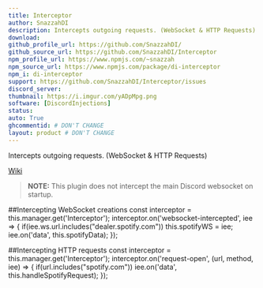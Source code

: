 ```yaml
---
title: Interceptor
author: SnazzahDI
description: Intercepts outgoing requests. (WebSocket & HTTP Requests)
download:
github_profile_url: https://github.com/SnazzahDI/
github_source_url: https://github.com/SnazzahDI/Interceptor
npm_profile_url: https://www.npmjs.com/~snazzah
npm_source_url: https://www.npmjs.com/package/di-interceptor
npm_i: di-interceptor
support: https://github.com/SnazzahDI/Interceptor/issues
discord_server:
thumbnail: https://i.imgur.com/yADpMpg.png
software: [DiscordInjections]
status:
auto: True
ghcommentid: # DON'T CHANGE
layout: product # DON'T CHANGE
---
```

Intercepts outgoing requests. (WebSocket & HTTP Requests)

[Wiki](https://github.com/SnazzahDI/Interceptor/wiki)

>**NOTE:** This plugin does not intercept the main Discord websocket on startup.

##Intercepting WebSocket creations
    const interceptor = this.manager.get('Interceptor');
    interceptor.on('websocket-intercepted', iee => {
    if(iee.ws.url.includes("dealer.spotify.com")) this.spotifyWS = iee;
    iee.on('data', this.spotifyData);
    });

##Intercepting HTTP requests
    const interceptor = this.manager.get('Interceptor');
    interceptor.on('request-open', (url, method, iee) => {
    if(url.includes("spotify.com")) iee.on('data', this.handleSpotifyRequest);
    });